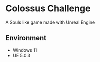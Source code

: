 # Colossus Challenge
A Souls like game made with Unreal Engine



## Environment

- Windows 11
- UE 5.0.3
